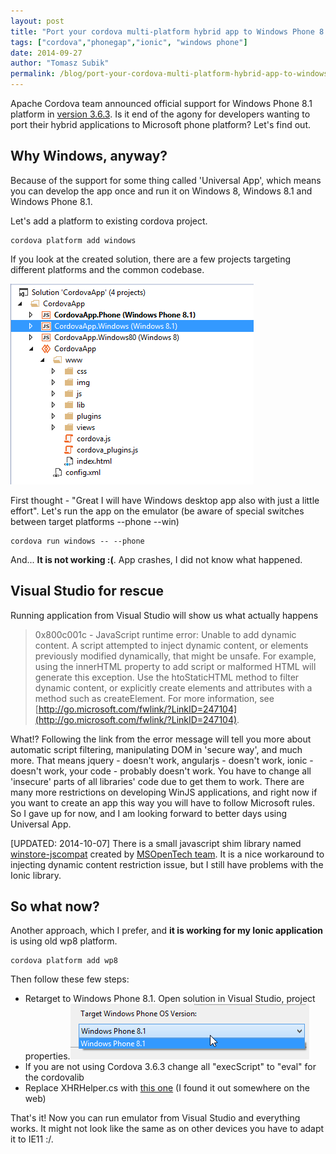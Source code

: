 ```yaml
---
layout: post
title: "Port your cordova multi-platform hybrid app to Windows Phone 8.1"
tags: ["cordova","phonegap","ionic", "windows phone"]
date: 2014-09-27
author: "Tomasz Subik"
permalink: /blog/port-your-cordova-multi-platform-hybrid-app-to-windows-phone-8.1/
---
```


Apache Cordova team announced official support for Windows Phone 8.1 platform in
[version 3.6.3](http://cordova.apache.org/announcements/2014/09/22/cordova-361.html).
Is it end of the agony for developers wanting to port their hybrid applications to
Microsoft phone platform? Let's find out.

<!--more-->

## Why Windows, anyway?

Because of the support for some thing called 'Universal App', which means you can
develop the app once and run it on Windows 8, Windows 8.1 and Windows Phone 8.1.

Let's add a platform to existing cordova project.

```
cordova platform add windows
```

If you look at the created solution, there are a few projects targeting different platforms and the common codebase.

![Universal App structure](/images/blog/universalapp_structure.png)

First thought - "Great I will have Windows desktop app also with just a little effort".
Let's run the app on the emulator (be aware of special switches between target platforms --phone --win)

```
cordova run windows -- --phone
```

And... **It is not working :(**. App crashes, I did not know what happened.

## Visual Studio for rescue

Running application from Visual Studio will show us what actually happens

>0x800c001c - JavaScript runtime error: Unable to add dynamic content. A script attempted to
inject dynamic content, or elements previously modified dynamically, that might be unsafe.
For example, using the innerHTML property to add script or malformed HTML will generate
this exception. Use the htoStaticHTML method to filter dynamic content, or explicitly
create elements and attributes with a method such as createElement.
For more information, see [http://go.microsoft.com/fwlink/?LinkID=247104](http://go.microsoft.com/fwlink/?LinkID=247104).

What!? Following the link from the error message will tell you more about automatic script filtering,
manipulating DOM in 'secure way', and much more. That means jquery - doesn't work, angularjs -
doesn't work, ionic - doesn't work, your code - probably doesn't work.
You have to change all 'insecure' parts of all libraries' code due to get them to work.
There are many more restrictions on developing WinJS applications, and right now if
you want to create an app this way you will have to follow Microsoft rules.
So I gave up for now, and I am looking forward to better days using Universal App.

[UPDATED: 2014-10-07] There is a small javascript shim library named [winstore-jscompat](https://github.com/MsopenTech/winstore-jscompat) created by [MSOpenTech team](http://msopentech.com/).
It is a nice workaround to injecting dynamic content restriction issue, but I still have problems with the Ionic library.

## So what now?

Another approach, which I prefer, and **it is working for my Ionic application** is using old wp8 platform.

```
cordova platform add wp8
```

Then follow these few steps:

- Retarget to Windows Phone 8.1. Open solution in Visual Studio, project properties.![VS retarget](/images/blog/vs_retarget.png)
- If you are not using Cordova 3.6.3 change all "execScript" to "eval" for the cordovalib
- Replace XHRHelper.cs with [this one](https://gist.github.com/tsubik/17598d9e142a6876a300) (I found it out somewhere on the web)

That's it! Now you can run emulator from Visual Studio and everything works.
It might not look like the same as on other devices you have to adapt it to IE11 :/.

